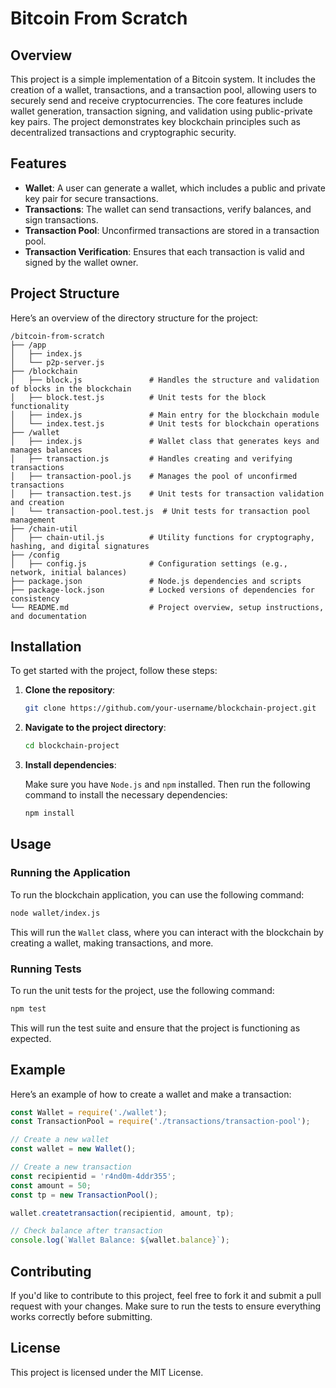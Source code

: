 
# Bitcoin From Scratch

## Overview

This project is a simple implementation of a Bitcoin system. It includes the creation of a wallet, transactions, and a transaction pool, allowing users to securely send and receive cryptocurrencies. The core features include wallet generation, transaction signing, and validation using public-private key pairs. The project demonstrates key blockchain principles such as decentralized transactions and cryptographic security.

## Features

- **Wallet**: A user can generate a wallet, which includes a public and private key pair for secure transactions.
- **Transactions**: The wallet can send transactions, verify balances, and sign transactions.
- **Transaction Pool**: Unconfirmed transactions are stored in a transaction pool.
- **Transaction Verification**: Ensures that each transaction is valid and signed by the wallet owner.

## Project Structure

Here’s an overview of the directory structure for the project:

```
/bitcoin-from-scratch  
├── /app  
│   ├── index.js  
│   └── p2p-server.js  
├── /blockchain  
│   ├── block.js               # Handles the structure and validation of blocks in the blockchain  
│   ├── block.test.js          # Unit tests for the block functionality  
│   ├── index.js               # Main entry for the blockchain module  
│   └── index.test.js          # Unit tests for blockchain operations  
├── /wallet  
│   ├── index.js               # Wallet class that generates keys and manages balances  
│   ├── transaction.js         # Handles creating and verifying transactions  
│   ├── transaction-pool.js    # Manages the pool of unconfirmed transactions  
│   ├── transaction.test.js    # Unit tests for transaction validation and creation  
│   └── transaction-pool.test.js  # Unit tests for transaction pool management  
├── /chain-util  
│   ├── chain-util.js          # Utility functions for cryptography, hashing, and digital signatures  
├── /config  
│   ├── config.js              # Configuration settings (e.g., network, initial balances)  
├── package.json               # Node.js dependencies and scripts  
├── package-lock.json          # Locked versions of dependencies for consistency  
└── README.md                  # Project overview, setup instructions, and documentation  

```
## Installation

To get started with the project, follow these steps:

1. **Clone the repository**:

   ```bash
   git clone https://github.com/your-username/blockchain-project.git
   ```

2. **Navigate to the project directory**:

   ```bash
   cd blockchain-project
   ```

3. **Install dependencies**:

   Make sure you have `Node.js` and `npm` installed. Then run the following command to install the necessary dependencies:

   ```bash
   npm install
   ```

## Usage

### Running the Application

To run the blockchain application, you can use the following command:

```bash
node wallet/index.js
```

This will run the `Wallet` class, where you can interact with the blockchain by creating a wallet, making transactions, and more.

### Running Tests

To run the unit tests for the project, use the following command:

```bash
npm test
```

This will run the test suite and ensure that the project is functioning as expected.

## Example

Here’s an example of how to create a wallet and make a transaction:

```javascript
const Wallet = require('./wallet');
const TransactionPool = require('./transactions/transaction-pool');

// Create a new wallet
const wallet = new Wallet();

// Create a new transaction
const recipientid = 'r4nd0m-4ddr355';
const amount = 50;
const tp = new TransactionPool();

wallet.createtransaction(recipientid, amount, tp);

// Check balance after transaction
console.log(`Wallet Balance: ${wallet.balance}`);
```

## Contributing

If you'd like to contribute to this project, feel free to fork it and submit a pull request with your changes. Make sure to run the tests to ensure everything works correctly before submitting.

## License

This project is licensed under the MIT License.

